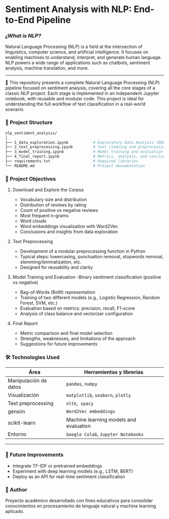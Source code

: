 # Sentiment Analysis with NLP: End-to-End Pipeline

### *¿What is NLP?*
Natural Language Processing (NLP) is a field at the intersection of linguistics, computer science, and artificial intelligence. It focuses on enabling machines to understand, interpret, and generate human language. NLP powers a wide range of applications such as chatbots, sentiment analysis, machine translation, and more.

---
🧠 This repository presents a complete Natural Language Processing (NLP) pipeline focused on sentiment analysis, covering all the core stages of a classic NLP project. Each stage is implemented in an independent Jupyter notebook, with reusable and modular code. This project is ideal for understanding the full workflow of text classification in a real-world scenario.

### 📂 Project Structure

```bash
nlp_sentiment_analysis/
│
├── 1_data_exploration.ipynb           # Exploratory Data Analysis (EDA) of the corpus
├── 2_text_preprocessing.ipynb         # Text cleaning and preprocessing functions
├── 3_model_training.ipynb             # Model training and evaluation (BoW + ML models)
├── 4_final_report.ipynb               # Metrics, analysis, and conclusions
├── requirements.txt                   # Required libraries
└── README.md                          # Project documentation
```


### 🚀 Project Objectives
1. Download and Explore the Corpus
   - Vocabulary size and distribution
   - Distribution of reviews by rating
   - Count of positive vs negative reviews
   - Most frequent n-grams
   - Word clouds
   - Word embeddings visualization with Word2Vec
   - Conclusions and insights from data exploration

2. Text Preprocessing
   - Development of a modular preprocessing function in Python
   - Typical steps: lowercasing, punctuation removal, stopwords removal, stemming/lemmatization, etc.
   - Designed for reusability and clarity

3. Model Training and Evaluation
    -Binary sentiment classification (positive vs negative)
   - Bag-of-Words (BoW) representation
   - Training of two different models (e.g., Logistic Regression, Random Forest, SVM, etc.)
   - Evaluation based on metrics: precision, recall, F1-score
   - Analysis of class balance and vectorizer configuration

4. Final Report
   - Metric comparison and final model selection
   - Strengths, weaknesses, and limitations of the approach
   - Suggestions for future improvements


### 🛠 Technologies Used

  | Área              | Herramientas y librerías |
|-------------------|--------------------------|
| Manipulación de datos | `pandas`, `numpy` |
| Visualización | `matplotlib`, `seaborn`, `plotly` |
| Text preprocessing | `nltk`,` spacy` |
| gensim | `Word2Vec embeddings`  |
| scikit-learn | Machine learning models and evaluation|
| Entorno | `Google Colab`, `Jupyter Notebooks` |

---

### 📌 Future Improvements
* Integrate TF-IDF or pretrained embeddings
* Experiment with deep learning models (e.g., LSTM, BERT)
* Deploy as an API for real-time sentiment classification

### 🧠 Author
Proyecto académico desarrollado con fines educativos para consolidar conocimientos en procesamiento de lenguaje natural y machine learning aplicado.


